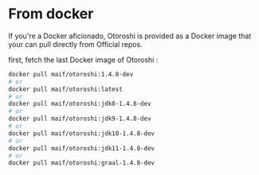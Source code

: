 # From docker

If you're a Docker aficionado, Otoroshi is provided as a Docker image that your can pull directly from Official repos.

first, fetch the last Docker image of Otoroshi :

```sh
docker pull maif/otoroshi:1.4.8-dev
# or 
docker pull maif/otoroshi:latest
# or 
docker pull maif/otoroshi:jdk8-1.4.8-dev
# or 
docker pull maif/otoroshi:jdk9-1.4.8-dev
# or 
docker pull maif/otoroshi:jdk10-1.4.8-dev
# or 
docker pull maif/otoroshi:jdk11-1.4.8-dev
# or 
docker pull maif/otoroshi:graal-1.4.8-dev
```